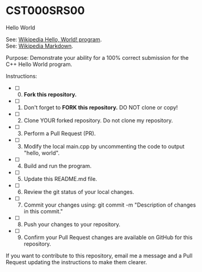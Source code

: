# CST000SRS00
Hello World

See: [Wikipedia Hello, World! program](https://en.wikipedia.org/wiki/%22Hello,_World!%22_program).  
See: [Wikipedia Markdown](https://en.wikipedia.org/wiki/Markdown).  

Purpose: 
Demonstrate your ability for a 100% correct submission for the C++ Hello World program.  

Instructions:  

- [ ] 0. **Fork this repository.**  
- [ ] 1. Don't forget to **FORK this repository.**  DO NOT clone or copy!
- [ ] 2. Clone YOUR forked repository. Do not clone my repository.  
- [ ] 3. Perform a Pull Request (PR).  
- [ ] 3. Modify the local main.cpp by uncommenting the code to output "hello, world".  
- [ ] 4. Build and run the program.  
- [ ] 5. Update this README.md file.  
- [ ] 6. Review the git status of your local changes.  
- [ ] 7. Commit your changes using: git commit -m "Description of changes in this commit."  
- [ ] 8. Push your changes to your repository.  
- [ ] 9. Confirm your Pull Request changes are available on GitHub for this repository.  

If you want to contribute to this repository, email me a message and a Pull Request updating the instructions to make them clearer.  

###

